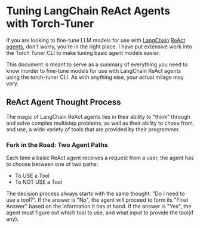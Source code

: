 # Tuning LangChain ReAct Agents with Torch-Tuner

If you are looking to fine-tune LLM models for use with [LangChain](https://www.langchain.com/) 
[ReAct agents](https://python.langchain.com/v0.1/docs/modules/agents/agent_types/react/),
don't worry, you're in the right place. I have put extensive work into the
Torch Tuner CLI to make tuning basic agent models easier. 

This document is meant to serve as a summary of everything you need to 
know inorder to fine-tune models for use with LangChain ReAct agents using the torch-tuner CLI.
As with anything else, your actual milage may vary.

## ReAct Agent Thought Process

The magic of LangChain ReAct agents lies in their ability to "think" 
through and solve complex multistep problems, as well as their ability
to chose from, and use, a wide variety of tools that are provided by their
programmer.

### Fork in the Road: Two Agent Paths

Each time a basic ReAct agent receives a request from a user,
the agent has to choose between one of two paths:

- To USE a Tool
- To NOT USE a Tool

The decision process always starts with the same thought: "Do I need to use a tool?".
If the answer is "No", the agent will proceed to form its "Final Answer" based on
the information it has at hand. If the answer is "Yes", the agent must figure out
which tool to use, and what input to provide the tool(if any).